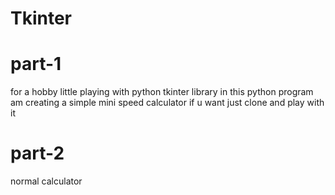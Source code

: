 # Tkinter
# part-1
for a hobby little playing with python tkinter library
in this python program am creating a simple mini speed calculator 
if u want just clone and play with it

# part-2
normal calculator
